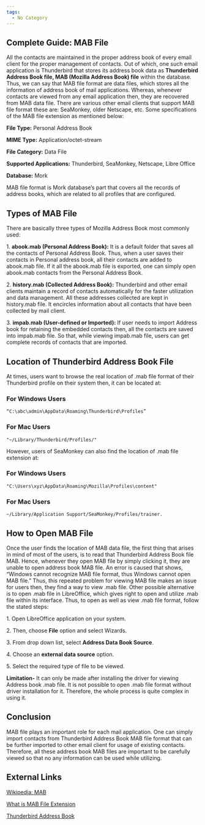 ```yaml
---
tags:
  - No Category
---
```

## Complete Guide: MAB File

All the contacts are maintained in the proper address book of every
email client for the proper management of contacts. Out of which, one
such email application is Thunderbird that stores its address book data
as **Thunderbird Address Book file, MAB (Mozilla Address Book) file**
within the database. Thus, we can say that MAB file format are data
files, which stores all the information of address book of mail
applications. Whereas, whenever contacts are viewed from any email
application then, they are recovered from MAB data file. There are
various other email clients that support MAB file format these are:
SeaMonkey, older Netscape, etc. Some specifications of the MAB file
extension as mentioned below:

**File Type:** Personal Address Book

**MIME Type:** Application/octet-stream

**File Category:** Data File

**Supported Applications:** Thunderbird, SeaMonkey, Netscape, Libre
Office

**Database:** Mork

MAB file format is Mork database’s part that covers all the records of
address books, which are related to all profiles that are configured.

## Types of MAB File

There are basically three types of Mozilla Address Book most commonly
used:

1\. **abook.mab (Personal Address Book):** It is a default folder that
saves all the contacts of Personal Address Book. Thus, when a user saves
their contacts in Personal address book, all their contacts are added to
abook.mab file. If it all the abook.mab file is exported, one can simply
open abook.mab contacts from the Personal Address Book.

2\. **history.mab (Collected Address Book):** Thunderbird and other
email clients maintain a record of contacts automatically for the faster
utilization and data management. All these addresses collected are kept
in history.mab file. It encircles information about all contacts that
have been collected by mail client.

3\. **impab.mab (User-defined or Imported):** If user needs to import
Address book for retaining the embedded contacts then, all the contacts
are saved into impab.mab file. So that, while viewing impab.mab file,
users can get complete records of contacts that are imported.

## Location of Thunderbird Address Book File

At times, users want to browse the real location of .mab file format of
their Thunderbird profile on their system then, it can be located at:

### For Windows Users

`“C:\abc\admin\AppData\Roaming\Thunderbird\Profiles”`

### For Mac Users

`"~/Library/Thunderbird/Profiles/"`

However, users of SeaMonkey can also find the location of .mab file
extension at:

### For Windows Users

`"C:\Users\xyz\AppData\Roaming\Mozilla\Profiles\content`<Profile Name>`"`

### For Mac Users

`~/Library/Application Support/SeaMonkey/Profiles/trainer.`<Profile name>

## How to Open MAB File

Once the user finds the location of MAB data file, the first thing that
arises in mind of most of the users, is to read that Thunderbird Address
Book file MAB. Hence, whenever they open MAB file by simply clicking it,
they are unable to open address book MAB file. An error is caused that
shows, “Windows cannot recognize MAB file format, thus Windows cannot
open MAB file.” Thus, this repeated problem for viewing MAB file makes
an issue for users then, they find a way to view .mab file. Other
possible alternative is to open .mab file in LibreOffice, which gives
right to open and utilize .mab file within its interface. Thus, to open
as well as view .mab file format, follow the stated steps:

1\. Open LibreOffice application on your system.

2\. Then, choose **File** option and select Wizards.

3\. From drop down list, select **Address Data Book Source**.

4\. Choose an **external data source** option.

5\. Select the required type of file to be viewed.

**Limitation-** It can only be made after installing the driver for
viewing Address book .mab file. It is not possible to open .mab file
format without driver installation for it. Therefore, the whole process
is quite complex in using it.

## Conclusion

MAB file plays an important role for each mail application. One can
simply import contacts from Thunderbird Address Book MAB file format
that can be further imported to other email client for usage of existing
contacts. Therefore, all these address book MAB files are important to
be carefully viewed so that no any information can be used while
utilizing.

## External Links

[Wikipedia: MAB](https://en.wikipedia.org/wiki/Mork_(file_format))

[What is MAB File Extension](http://www.whatisfileextension.com/mab/)

[Thunderbird Address
Book](http://kb.mozillazine.org/Profile_folder_-_Thunderbird)